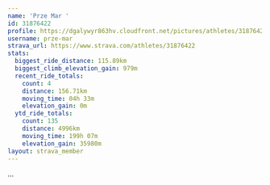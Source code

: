 ```yaml
---
name: 'Prze Mar '
id: 31876422
profile: https://dgalywyr863hv.cloudfront.net/pictures/athletes/31876422/22548952/3/large.jpg
username: prze-mar
strava_url: https://www.strava.com/athletes/31876422
stats:
  biggest_ride_distance: 115.89km
  biggest_climb_elevation_gain: 979m
  recent_ride_totals:
    count: 4
    distance: 156.71km
    moving_time: 04h 33m
    elevation_gain: 0m
  ytd_ride_totals:
    count: 135
    distance: 4996km
    moving_time: 199h 07m
    elevation_gain: 35980m
layout: strava_member
--- 
```

...
